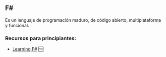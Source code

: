 ## F#
Es un lenguaje de programación maduro, de código abierto, multiplataforma y funcional.

### Recursos para principiantes:
- [Learning F#](https://fsharp.org/learn/) :free:
